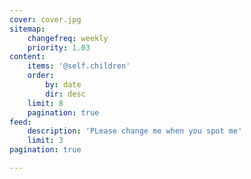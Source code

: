 ```yaml
---
cover: cover.jpg
sitemap:
    changefreq: weekly
    priority: 1.03
content:
    items: '@self.children'
    order:
        by: date
        dir: desc
    limit: 8
    pagination: true
feed:
    description: 'PLease change me when you spot me'
    limit: 3
pagination: true

---
```

